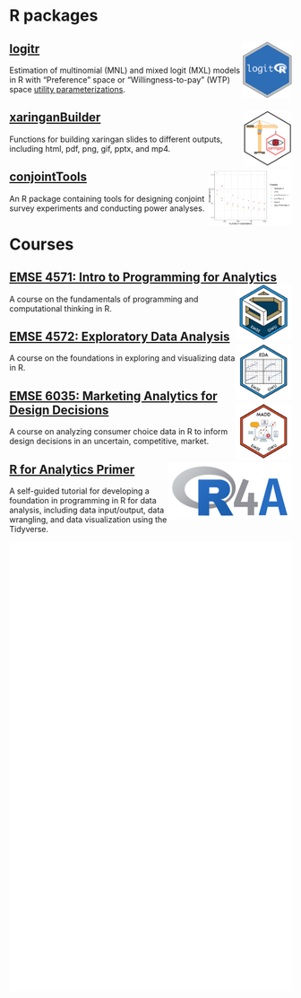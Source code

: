 
# R packages

## [logitr](https://jhelvy.github.io/logitr/) <a href='https://jhelvy.github.io/logitr/'><img src='images/logitr-hex.png' align="right" height="100" /></a>

Estimation of multinomial (MNL) and mixed logit (MXL) models in R with
“Preference” space or “Willingness-to-pay” (WTP) space [utility
parameterizations](https://jhelvy.github.io/logitr/articles/utility_models.html).

## [xaringanBuilder](https://jhelvy.github.io/xaringanBuilder/) <a href='https://jhelvy.github.io/xaringanBuilder/'><img src='images/xaringanBuilder-hex.png' align="right" height="100" /></a>

Functions for building xaringan slides to different outputs, including html, pdf, png, gif, pptx, and mp4.

## [conjointTools](https://jhelvy.github.io/conjointTools/) <a href='https://jhelvy.github.io/conjointTools/'><img src='images/conjointTools-hex.png' align="right" height="100" /></a>

An R package containing tools for designing conjoint survey experiments and conducting power analyses.

# Courses

## [EMSE 4571: Intro to Programming for Analytics](https://p4a.seas.gwu.edu/) <a href='https://p4a.seas.gwu.edu/'><img src='images/p4a-hex.png' align="right" height="100" /></a>

A course on the fundamentals of programming and computational thinking in R.

## [EMSE 4572: Exploratory Data Analysis](https://eda.seas.gwu.edu/) <a href='https://eda.seas.gwu.edu/'><img src='images/eda-hex.png' align="right" height="100" /></a>

A course on the foundations in exploring and visualizing data in R.

## [EMSE 6035: Marketing Analytics for Design Decisions](https://madd.seas.gwu.edu/) <a href='https://madd.seas.gwu.edu/'><img src='images/madd-hex.png' align="right" height="100" /></a>
A course on analyzing consumer choice data in R to inform design decisions in an uncertain, competitive, market.

## [R for Analytics Primer](https://jhelvy.github.io/r4aPrimer/) <a href='https://jhelvy.github.io/r4aPrimer/'><img src='images/r4a.png' align="right" height="100" /></a>

A self-guided tutorial for developing a foundation in programming in R for data analysis, including data input/output, data wrangling, and data visualization using the Tidyverse.

![Metrics](https://github.com/jhelvy/jhelvy/raw/main/github-metrics.svg)

